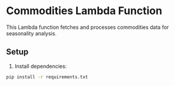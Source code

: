 # Commodities Lambda Function

This Lambda function fetches and processes commodities data for seasonality analysis.

## Setup

1. Install dependencies:
```bash
pip install -r requirements.txt